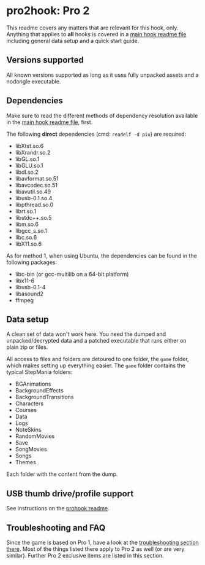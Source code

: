 # pro2hook: Pro 2
This readme covers any matters that are relevant for this hook, only. Anything that applies to **all** hooks is covered
in a [main hook readme file](../hook.md) including general data setup and a quick start guide.

## Versions supported
All known versions supported as long as it uses fully unpacked assets and a nodongle executable.

## Dependencies
Make sure to read the different methods of dependency resolution available in the [main hook readme file](../hook.md),
first.

The following **direct** dependencies (cmd: `readelf -d piu`) are required:
* libXtst.so.6
* libXrandr.so.2
* libGL.so.1
* libGLU.so.1
* libdl.so.2
* libavformat.so.51
* libavcodec.so.51
* libavutil.so.49
* libusb-0.1.so.4
* libpthread.so.0
* librt.so.1
* libstdc++.so.5
* libm.so.6
* libgcc_s.so.1
* libc.so.6
* libX11.so.6

As for method 1, when using Ubuntu, the dependencies can be found in the following packages:
* libc-bin (or gcc-multilib on a 64-bit platform)
* libx11-6
* libusb-0.1-4
* libasound2
* ffmpeg

## Data setup
A clean set of data won't work here. You need the dumped and unpacked/decrypted data and a patched
executable that runs either on plain zip or files.

All access to files and folders are detoured to one folder, the `game` folder, which makes setting
up everything easier. The `game` folder contains the typical StepMania folders:
* BGAnimations
* BackgroundEffects
* BackgroundTransitions
* Characters
* Courses
* Data
* Logs
* NoteSkins
* RandomMovies
* Save
* SongMovies
* Songs
* Themes

Each folder with the content from the dump.

## USB thumb drive/profile support
See instructions on the [prohook readme](prohook.md#usb-thumb-drive-profile-support).

## Troubleshooting and FAQ
Since the game is based on Pro 1, have a look at the
[troubleshooting section there](19-pro.md#troubleshooting-and-faq). Most of the things listed there
apply to Pro 2 as well (or are very similar). Further Pro 2 exclusive items are listed in this
section.
